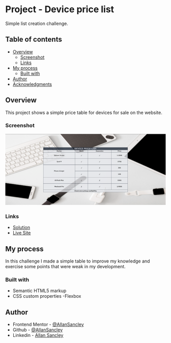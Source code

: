 
# Project - Device price list
Simple list creation challenge.

## Table of contents

- [Overview](#overview)
  - [Screenshot](#screenshot)
  - [Links](#links)
- [My process](#my-process)
  - [Built with](#built-with)
- [Author](#author)
- [Acknowledgments](#acknowledgments)

## Overview

This project shows a simple price table for devices for sale on the website.

### Screenshot

![Screenshot](imagens/Captura-tela.png)

### Links

- [Solution](https://github.com/AllanSancley/Device-price-list.git)
- [Live Site](https://device-price-list.netlify.app/)

## My process

In this challenge I made a simple table to improve my knowledge and exercise some points that were weak in my development.

### Built with

- Semantic HTML5 markup
- CSS custom properties
-Flexbox

## Author

- Frontend Mentor - [@AllanSancley](https://www.frontendmentor.io/profile/AllanSancley)
- Github - [@AllanSancley](https://github.com/AllanSancley)
- Linkedin - [Allan Sancley](www.linkedin.com/in/allan-sancley-12b583193)
